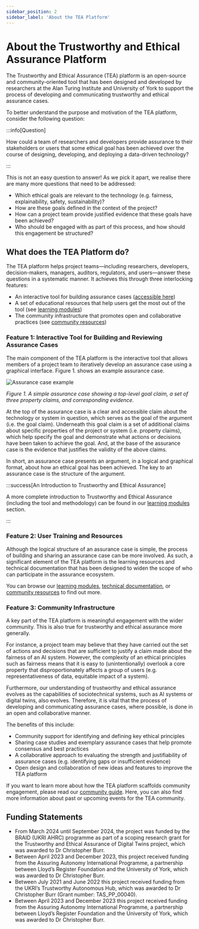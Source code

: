 ```yaml
---
sidebar_position: 2
sidebar_label: 'About the TEA Platform'
---
```


# About the Trustworthy and Ethical Assurance Platform

The Trustworthy and Ethical Assurance (TEA) platform is an open-source and community-oriented tool that has been designed and developed by researchers at the Alan Turing Institute and University of York to support the process of developing and communicating trustworthy and ethical assurance cases.

To better understand the purpose and motivation of the TEA platform, consider the following question:

:::info[Question]

How could a team of researchers and developers provide assurance to their stakeholders or users that some ethical goal has been achieved over the course of designing, developing, and deploying a data-driven technology?

:::

This is not an easy question to answer! As we pick it apart, we realise there are many more questions that need to be addressed:

- Which ethical goals are relevant to the technology (e.g. fairness, explainability, safety, sustainability)?
- How are these goals defined in the context of the project?
- How can a project team provide justified evidence that these goals have been achieved?
- Who should be engaged with as part of this process, and how should this engagement be structured?

## What does the TEA Platform do?

The TEA platform helps project teams—including researchers, developers, decision-makers, managers, auditors, regulators, and users—answer these questions in a systematic manner. It achieves this through three interlocking features:

- An interactive tool for building assurance cases ([accessible here](https://assuranceplatform.azurewebsites.net/))
- A set of educational resources that help users get the most out of the tool (see [learning modules](./learning-modules/index.md))
- The community infrastructure that promotes open and collaborative practices (see [community resources](./community/index.md))

### Feature 1: Interactive Tool for Building and Reviewing Assurance Cases

The main component of the TEA platform is the interactive tool that allows members of a project team to iteratively develop an assurance case using a graphical interface. Figure 1. shows an example assurance case.

![Assurance case example](/img/about-page-example.svg "Assurance case example")

_Figure 1. A simple assurance case showing a top-level goal claim, a set of three property claims, and corresponding evidence._

At the top of the assurance case is a clear and accessible claim about the technology or system in question, which serves as the goal of the argument (i.e. the goal claim). Underneath this goal claim is a set of additional claims about specific properties of the project or system (i.e. property claims), which help specify the goal and demonstrate what actions or decisions have been taken to achieve the goal. And, at the base of the assurance case is the evidence that justifies the validity of the above claims.

In short, an assurance case presents an argument, in a logical and graphical format, about how an ethical goal has been achieved. The key to an assurance case is the structure of the argument.

:::success[An Introduction to Trustworthy and Ethical Assurance]

A more complete introduction to Trustworthy and Ethical Assurance (including the tool and methodology) can be found in our [learning modules](./learning-modules/index.md) section.

:::

### Feature 2: User Training and Resources

Although the logical structure of an assurance case is simple, the process of building and sharing an assurance case can be more involved. As such, a significant element of the TEA platform is the learning resources and technical documentation that has been designed to widen the scope of who can participate in the assurance ecosystem.

You can browse our [learning modules](./learning-modules/index.md), [technical documentation](./technical-guide/index.md), or [community resources](./community/index.md) to find out more.

### Feature 3: Community Infrastructure

A key part of the TEA platform is meaningful engagement with the wider community. This is also true for trustworthy and ethical assurance more generally.

For instance, a project team may believe that they have carried out the set of actions and decisions that are sufficient to justify a claim made about the fairness of an AI system. However, the complexity of an ethical principles such as fairness means that it is easy to (unintentionally) overlook a core property that disproportionately affects a group of users (e.g. representativeness of data, equitable impact of a system).

Furthermore, our understanding of trustworthy and ethical assurance evolves as the capabilities of sociotechnical systems, such as AI systems or digital twins, also evolves. Therefore, it is vital that the process of developing and communicating assurance cases, where possible, is done in an open and collaborative manner.

The benefits of this include:

- Community support for identifying and defining key ethical principles
- Sharing case studies and exemplary assurance cases that help promote consensus and best practices
- A collaborative approach to evaluating the strength and justifiability of assurance cases (e.g. identifying gaps or insufficient evidence)
- Open design and collaboration of new ideas and features to improve the TEA platform

If you want to learn more about how the TEA platform scaffolds community engagement, please read our [community guide](./community/index.md). Here, you can also find more information about past or upcoming events for the TEA community.

## Funding Statements

- From March 2024 until September 2024, the project was funded by the BRAID (UKRI AHRC) programme as part of a scoping research grant for the Trustworthy and Ethical Assurance of Digital Twins project, which was awarded to Dr Christopher Burr.
- Between April 2023 and December 2023, this project received funding from the Assuring Autonomy International Programme, a partnership between Lloyd’s Register Foundation and the University of York, which was awarded to Dr Christopher Burr.
- Between July 2021 and June 2022 this project received funding from the UKRI’s Trustworthy Autonomous Hub, which was awarded to Dr Christopher Burr (Grant number: TAS_PP_00040).
- Between April 2023 and December 2023 this project received funding from the Assuring Autonomy International Programme, a partnership between Lloyd’s Register Foundation and the University of York, which was awarded to Dr Christopher Burr.
